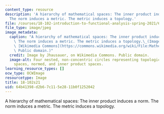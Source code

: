 ```yaml
---
content_type: resource
description: 'A hierarchy of mathematical spaces: The inner product induces a norm.
  The norm induces a metric. The metric induces a topology.'
file: /courses/18-102-introduction-to-functional-analysis-spring-2021/64b41398d2b67c115e2811b0f1252042_18-102s21.jpg
file_type: image/jpeg
image_metadata:
  caption: "A hierarchy of mathematical spaces: The inner product induces a norm.\
    \ The norm induces a metric. The metric induces a topology.\_(Image by Jhausauer,on\
    \ [Wikimedia Commons](https://commons.wikimedia.org/wiki/File:Mathematical_Spaces.png).\
    \ Public domain.)"
  credit: Image by Jhausauer, on Wikimedia Commons. Public domain.
  image-alt: Four nested, non-concentric circles representing topological space, metric
    spaces, normed, and inner product spaces.
learning_resource_types: []
ocw_type: OCWImage
resourcetype: Image
title: 18-102s21
uid: 64b41398-d2b6-7c11-5e28-11b0f1252042
---
```

A hierarchy of mathematical spaces: The inner product induces a norm. The norm induces a metric. The metric induces a topology.

